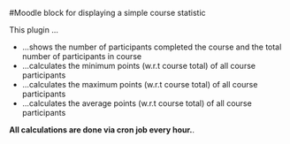#Moodle block for displaying a simple course statistic

This plugin ...
- ...shows the number of participants completed the course and the total number of participants in course
- ...calculates the minimum points (w.r.t course total) of all course participants
- ...calculates the maximum points (w.r.t course total) of all course participants
- ...calculates the average points (w.r.t course total) of all course participants

 **All calculations are done via cron job every hour.**.